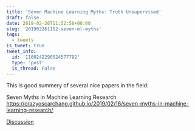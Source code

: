 ```yaml
---
title: 'Seven Machine Learning Myths: Truth Unsupervised'
draft: false
date: 2019-02-26T11:52:58+00:00
slug: '201902261152-seven-ml-myths'
tags:
  - tweets
is_tweet: true
tweet_info:
  id: '1100242290524577792'
  type: 'post'
  is_thread: False
---
```




This is good summery of several nice papers in the field:

Seven Myths in Machine Learning Research
<https://crazyoscarchang.github.io/2019/02/16/seven-myths-in-machine-learning-research/>

[Discussion](https://x.com/sytelus/status/1100242290524577792)
